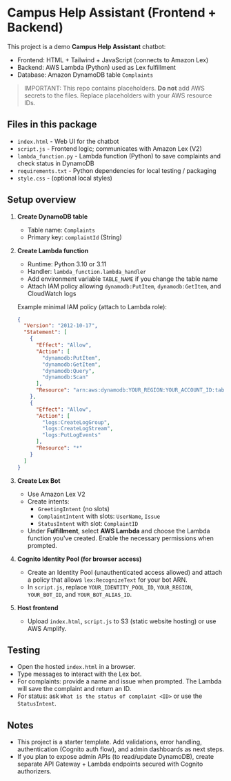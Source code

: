 # Campus Help Assistant (Frontend + Backend)

This project is a demo **Campus Help Assistant** chatbot:
- Frontend: HTML + Tailwind + JavaScript (connects to Amazon Lex)
- Backend: AWS Lambda (Python) used as Lex fulfillment
- Database: Amazon DynamoDB table `Complaints`

> IMPORTANT: This repo contains placeholders. **Do not** add AWS secrets to the files. Replace placeholders with your AWS resource IDs.

## Files in this package
- `index.html` - Web UI for the chatbot
- `script.js` - Frontend logic; communicates with Amazon Lex (V2)
- `lambda_function.py` - Lambda function (Python) to save complaints and check status in DynamoDB
- `requirements.txt` - Python dependencies for local testing / packaging
- `style.css` - (optional local styles)

## Setup overview

1. **Create DynamoDB table**
   - Table name: `Complaints`
   - Primary key: `complaintId` (String)

2. **Create Lambda function**
   - Runtime: Python 3.10 or 3.11
   - Handler: `lambda_function.lambda_handler`
   - Add environment variable `TABLE_NAME` if you change the table name
   - Attach IAM policy allowing `dynamodb:PutItem`, `dynamodb:GetItem`, and CloudWatch logs

   Example minimal IAM policy (attach to Lambda role):
   ```json
   {
     "Version": "2012-10-17",
     "Statement": [
       {
         "Effect": "Allow",
         "Action": [
           "dynamodb:PutItem",
           "dynamodb:GetItem",
           "dynamodb:Query",
           "dynamodb:Scan"
         ],
         "Resource": "arn:aws:dynamodb:YOUR_REGION:YOUR_ACCOUNT_ID:table/Complaints"
       },
       {
         "Effect": "Allow",
         "Action": [
           "logs:CreateLogGroup",
           "logs:CreateLogStream",
           "logs:PutLogEvents"
         ],
         "Resource": "*"
       }
     ]
   }
   ```

3. **Create Lex Bot**
   - Use Amazon Lex V2
   - Create intents:
     - `GreetingIntent` (no slots)
     - `ComplaintIntent` with slots: `UserName`, `Issue`
     - `StatusIntent` with slot: `ComplaintID`
   - Under **Fulfillment**, select **AWS Lambda** and choose the Lambda function you've created. Enable the necessary permissions when prompted.

4. **Cognito Identity Pool (for browser access)**
   - Create an Identity Pool (unauthenticated access allowed) and attach a policy that allows `lex:RecognizeText` for your bot ARN.
   - In `script.js`, replace `YOUR_IDENTITY_POOL_ID`, `YOUR_REGION`, `YOUR_BOT_ID`, and `YOUR_BOT_ALIAS_ID`.

5. **Host frontend**
   - Upload `index.html`, `script.js` to S3 (static website hosting) or use AWS Amplify.

## Testing
- Open the hosted `index.html` in a browser.
- Type messages to interact with the Lex bot.
- For complaints: provide a name and issue when prompted. The Lambda will save the complaint and return an ID.
- For status: ask `What is the status of complaint <ID>` or use the `StatusIntent`.

## Notes
- This project is a starter template. Add validations, error handling, authentication (Cognito auth flow), and admin dashboards as next steps.
- If you plan to expose admin APIs (to read/update DynamoDB), create separate API Gateway + Lambda endpoints secured with Cognito authorizers.

